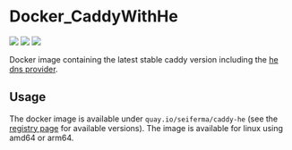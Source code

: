 # Docker_CaddyWithHe
[![](https://github.com/seiferma/Docker_CaddyWithHe/actions/workflows/docker-deploy.yml/badge.svg?branch=main)](https://github.com/seiferma/Docker_CaddyWithHe/actions?query=branch%3Amain+)
[![](https://img.shields.io/github/issues/seiferma/Docker_CaddyWithHe.svg)](https://github.com/seiferma/Docker_CaddyWithHe/issues)
[![](https://img.shields.io/github/license/seiferma/Docker_CaddyWithHe.svg)](https://github.com/seiferma/Docker_CaddyWithHe/blob/main/LICENSE)

Docker image containing the latest stable caddy version including the [he dns provider](https://github.com/caddy-dns/he).

## Usage
The docker image is available under `quay.io/seiferma/caddy-he` (see the [registry page](https://quay.io/repository/seiferma/caddy-he?tab=tags) for available versions). The image is available for linux using amd64 or arm64.
